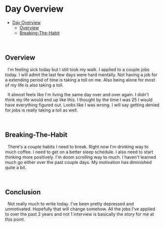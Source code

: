 # Day Overview

<!--toc:start-->
- [Day Overview](#day-overview)
  - [Overview](#overview)
  - [Breaking-The-Habit](#breaking-the-habit)
<!--toc:end-->

&nbsp;

## Overview

&nbsp;
I'm feeling sick today but I still took my walk. I applied to a couple jobs today. I will admit the last few days were hard mentally. Not having a job for a extending period of time is taking a toll on me. Also being alone for most of my life is also taking a toll.

&nbsp;
It almost feels like I'm living the same day over and over again. I didn't think my life would end up like this. I thought by the time I was 25 I would have everything figured out. Looks like I was wrong. I will say getting denied for jobs is really taking a toll as well.

&nbsp;

## Breaking-The-Habit

&nbsp;
There's a couple habits I need to break. Right now I'm drinking way to much coffee. I need to get on a better sleep schedule. I also need to start    thinking more positively. I'm doom scrolling way to much. I haven't learned much go either over the past couple days. My motivation has diminished quite a bit.

&nbsp;

## Conclusion

&nbsp;
Not really much to write today. I've been pretty depressed and unmotivated. Hopefully that will change somehow. All the jobs I've applied to over the past 2 years and not 1 interview is basically the story for me at this point.

&nbsp;

&nbsp;

&nbsp;
